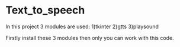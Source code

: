 # Text_to_speech

In this project 3 modules are used:
1)tkinter
2)gtts
3)playsound

Firstly install these 3 modules then only you can work with this code.
